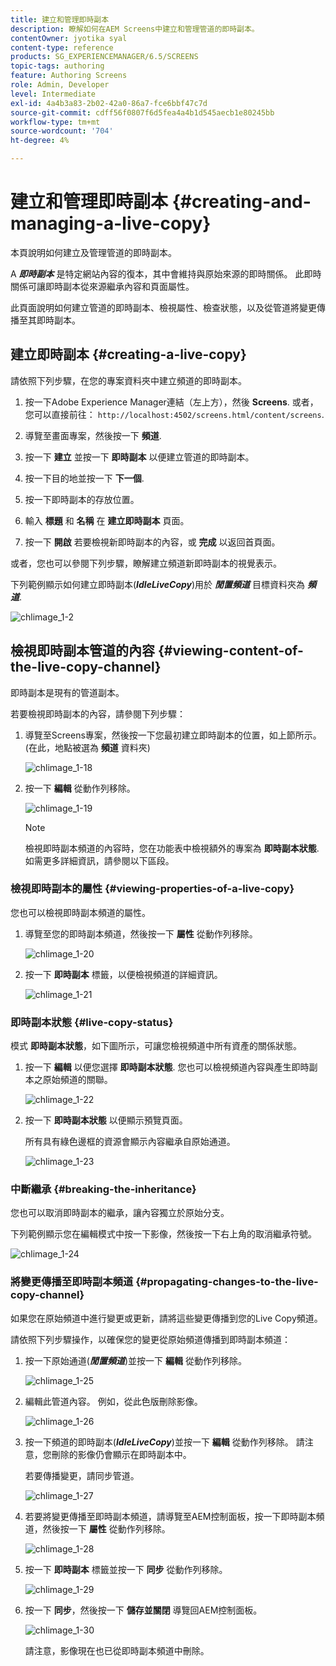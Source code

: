```yaml
---
title: 建立和管理即時副本
description: 瞭解如何在AEM Screens中建立和管理管道的即時副本。
contentOwner: jyotika syal
content-type: reference
products: SG_EXPERIENCEMANAGER/6.5/SCREENS
topic-tags: authoring
feature: Authoring Screens
role: Admin, Developer
level: Intermediate
exl-id: 4a4b3a83-2b02-42a0-86a7-fce6bbf47c7d
source-git-commit: cdff56f0807f6d5fea4a4b1d545aecb1e80245bb
workflow-type: tm+mt
source-wordcount: '704'
ht-degree: 4%

---
```


# 建立和管理即時副本 {#creating-and-managing-a-live-copy}

本頁說明如何建立及管理管道的即時副本。

A ***即時副本*** 是特定網站內容的復本，其中會維持與原始來源的即時關係。 此即時關係可讓即時副本從來源繼承內容和頁面屬性。

此頁面說明如何建立管道的即時副本、檢視屬性、檢查狀態，以及從管道將變更傳播至其即時副本。


## 建立即時副本 {#creating-a-live-copy}

請依照下列步驟，在您的專案資料夾中建立頻道的即時副本。

1. 按一下Adobe Experience Manager連結（左上方），然後 **Screens**. 或者，您可以直接前往： `http://localhost:4502/screens.html/content/screens`.

1. 導覽至畫面專案，然後按一下 **頻道**.
1. 按一下 **建立** 並按一下 **即時副本** 以便建立管道的即時副本。
1. 按一下目的地並按一下 **下一個**.
1. 按一下即時副本的存放位置。
1. 輸入 **標題** 和 **名稱** 在 **建立即時副本** 頁面。

1. 按一下 **開啟** 若要檢視新即時副本的內容，或 **完成** 以返回首頁面。

或者，您也可以參閱下列步驟，瞭解建立頻道新即時副本的視覺表示。

下列範例顯示如何建立即時副本(***IdleLiveCopy***)用於 ***閒置頻道*** 目標資料夾為 ***頻道***.

![chlimage_1-2](assets/chlimage_1-2.gif)

## 檢視即時副本管道的內容 {#viewing-content-of-the-live-copy-channel}

即時副本是現有的管道副本。

若要檢視即時副本的內容，請參閱下列步驟：

1. 導覽至Screens專案，然後按一下您最初建立即時副本的位置，如上節所示。 (在此，地點被選為 **頻道** 資料夾)

   ![chlimage_1-18](assets/chlimage_1-18.png)

1. 按一下 **編輯** 從動作列移除。

   ![chlimage_1-19](assets/chlimage_1-19.png)

   >[!NOTE]
   >
   >檢視即時副本頻道的內容時，您在功能表中檢視額外的專案為 **即時副本狀態**. 如需更多詳細資訊，請參閱以下區段。

### 檢視即時副本的屬性 {#viewing-properties-of-a-live-copy}

您也可以檢視即時副本頻道的屬性。

1. 導覽至您的即時副本頻道，然後按一下 **屬性** 從動作列移除。

   ![chlimage_1-20](assets/chlimage_1-20.png)

1. 按一下 **即時副本** 標籤，以便檢視頻道的詳細資訊。

   ![chlimage_1-21](assets/chlimage_1-21.png)

### 即時副本狀態 {#live-copy-status}

模式 **即時副本狀態**，如下圖所示，可讓您檢視頻道中所有資產的關係狀態。

1. 按一下 **編輯** 以便您選擇 **即時副本狀態**. 您也可以檢視頻道內容與產生即時副本之原始頻道的關聯。

   ![chlimage_1-22](assets/chlimage_1-22.png)

1. 按一下 **即時副本狀態** 以便顯示預覽頁面。

   所有具有綠色邊框的資源會顯示內容繼承自原始通道。

   ![chlimage_1-23](assets/chlimage_1-23.png)

### 中斷繼承 {#breaking-the-inheritance}

您也可以取消即時副本的繼承，讓內容獨立於原始分支。

下列範例顯示您在編輯模式中按一下影像，然後按一下右上角的取消繼承符號。

![chlimage_1-24](assets/chlimage_1-24.png)

### 將變更傳播至即時副本頻道 {#propagating-changes-to-the-live-copy-channel}

如果您在原始頻道中進行變更或更新，請將這些變更傳播到您的Live Copy頻道。

請依照下列步驟操作，以確保您的變更從原始頻道傳播到即時副本頻道：

1. 按一下原始通道(***閒置頻道***)並按一下 **編輯** 從動作列移除。

   ![chlimage_1-25](assets/chlimage_1-25.png)

1. 編輯此管道內容。 例如，從此色版刪除影像。

   ![chlimage_1-26](assets/chlimage_1-26.png)

1. 按一下頻道的即時副本(***IdleLiveCopy***)並按一下 **編輯** 從動作列移除。 請注意，您刪除的影像仍會顯示在即時副本中。

   若要傳播變更，請同步管道。

   ![chlimage_1-27](assets/chlimage_1-27.png)

1. 若要將變更傳播至即時副本頻道，請導覽至AEM控制面板，按一下即時副本頻道，然後按一下 **屬性** 從動作列移除。

   ![chlimage_1-28](assets/chlimage_1-28.png)

1. 按一下 **即時副本** 標籤並按一下 **同步** 從動作列移除。

   ![chlimage_1-29](assets/chlimage_1-29.png)

1. 按一下 **同步**，然後按一下 **儲存並關閉** 導覽回AEM控制面板。

   ![chlimage_1-30](assets/chlimage_1-30.png)

   請注意，影像現在也已從即時副本頻道中刪除。
